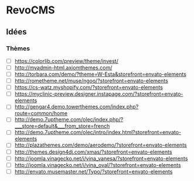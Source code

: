 # RevoCMS

## Idées

### Thèmes

- [ ] https://colorlib.com/preview/theme/invest/
- [ ] http://myadmin-html.axiomthemes.com/
- [ ] http://torbara.com/demo/?theme=W-Esta&storefront=envato-elements
- [ ] http://rometheme.net/muse/ngoo/?storefront=envato-elements
- [ ] https://cs-watz.myshopify.com/?storefront=envato-elements
- [ ] https://myclinic-preview.designer.instapage.com/?storefront=envato-elements
- [ ] http://gengar4.demo.towerthemes.com/index.php?route=common/home
- [ ] http://demo.7uptheme.com/olec/index.php/?___store=default&___from_store=french
- [ ] http://demo.7uptheme.com/olec/intro/index.html?storefront=envato-elements
- [ ] http://plazathemes.com/demo/aerodemo/?storefront=envato-elements
- [ ] http://themes.design4dj.com/xmas/?storefront=envato-elements
- [ ] http://joomla.vinagecko.net/i/vina_vanesa/?storefront=envato-elements
- [ ] http://joomla.vinagecko.net/i/vina_oval/?storefront=envato-elements
- [ ] http://envato.musemaster.net/Typo/?storefront=envato-elements
